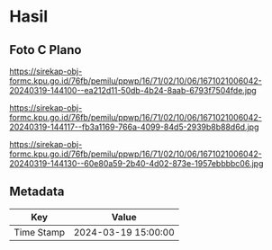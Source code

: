 # Hasil

## Foto C Plano

https://sirekap-obj-formc.kpu.go.id/76fb/pemilu/ppwp/16/71/02/10/06/1671021006042-20240319-144100--ea212d11-50db-4b24-8aab-6793f7504fde.jpg

https://sirekap-obj-formc.kpu.go.id/76fb/pemilu/ppwp/16/71/02/10/06/1671021006042-20240319-144117--fb3a1169-766a-4099-84d5-2939b8b88d6d.jpg

https://sirekap-obj-formc.kpu.go.id/76fb/pemilu/ppwp/16/71/02/10/06/1671021006042-20240319-144130--60e80a59-2b40-4d02-873e-1957ebbbbc06.jpg


## Metadata

| Key        | Value               |
| ---------- | ------------------- |
| Time Stamp | 2024-03-19 15:00:00 |



